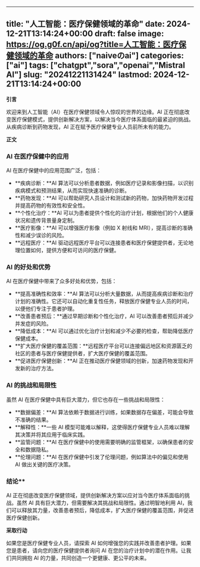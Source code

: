 
---
title: "人工智能：医疗保健领域的革命"
date: 2024-12-21T13:14:24+00:00
draft: false
image: https://og.g0f.cn/api/og?title=人工智能：医疗保健领域的革命
authors: ["naiveのai"]
categories: ["ai"]
tags: ["chatgpt","sora","openai","Mistral AI"]
slug: "20241221131424"
lastmod: 2024-12-21T13:14:24+00:00
---
**引言**

欢迎来到人工智能（AI）在医疗保健领域令人惊叹的世界的边缘。AI 正在彻底改变医疗保健模式，提供创新解决方案，以解决当今医疗体系面临的最紧迫的挑战。从疾病诊断到药物发现，AI 正在赋予医疗保健专业人员前所未有的能力。

**正文**

### AI 在医疗保健中的应用

AI 在医疗保健中的应用范围广泛，包括：

- **疾病诊断：**AI 算法可以分析患者数据，例如医疗记录和影像扫描，以识别疾病模式和预测结果，从而实现快速准确的诊断。
- **药物发现：**AI 可以帮助研究人员设计和测试新的药物，加快药物开发过程并提高药物的有效性和安全性。
- **个性化治疗：**AI 可以为患者提供个性化的治疗计划，根据他们的个人健康状况和遗传背景量身定制。
- **医疗影像：**AI 可以增强医疗影像（例如 X 射线和 MRI），提高诊断的准确性和减少误诊的风险。
- **远程医疗：**AI 驱动远程医疗平台可以连接患者和医疗保健提供者，无论地理位置如何，提供方便和可访问的医疗保健。

### AI 的好处和优势

AI 在医疗保健中带来了众多好处和优势，包括：

- **提高准确性和效率：**AI 算法可以分析大量数据，从而提高疾病诊断和治疗计划的准确性。它还可以自动化重复性任务，释放医疗保健专业人员的时间，以便他们专注于患者护理。
- **改善患者预后：**通过早期诊断和个性化治疗，AI 可以改善患者预后并减少并发症的风险。
- **降低成本：**AI 可以通过优化治疗计划和减少不必要的检查，帮助降低医疗保健成本。
- **扩大医疗保健的覆盖范围：**远程医疗平台可以连接偏远地区和资源匮乏的社区的患者与医疗保健提供者，扩大医疗保健的覆盖范围。
- **促进医疗保健创新：**AI 正在推动医疗保健领域的创新，加速药物发现和开发新的治疗方法。

### AI 的挑战和局限性

虽然 AI 在医疗保健中具有巨大潜力，但它也存在一些挑战和局限性：

- **数据偏差：**AI 算法依赖于数据进行训练，如果数据存在偏差，可能会导致不准确的结果。
- **解释性：**一些 AI 模型可能难以解释，这使得医疗保健专业人员难以理解其决策并将其应用于临床实践。
- **监管问题：**AI 在医疗保健中的使用需要明确的监管框架，以确保患者的安全和数据隐私。
- **伦理问题：**AI 在医疗保健中引发了伦理问题，例如算法中的偏见和使用 AI 做出关键的医疗决策。

### 结论**

AI 正在彻底改变医疗保健领域，提供创新解决方案以应对当今医疗体系面临的挑战。虽然 AI 具有巨大潜力，但需要解决其挑战和局限性。通过明智地利用 AI，我们可以释放其力量，改善患者预后，降低成本，扩大医疗保健的覆盖范围，并促进医疗保健创新。

**采取行动**

如果您是医疗保健专业人员，请探索 AI 如何增强您的实践并改善患者护理。如果您是患者，请向您的医疗保健提供者询问 AI 在您的治疗计划中的潜在作用。让我们共同拥抱 AI 的力量，共同创造一个更健康、更公平的未来。